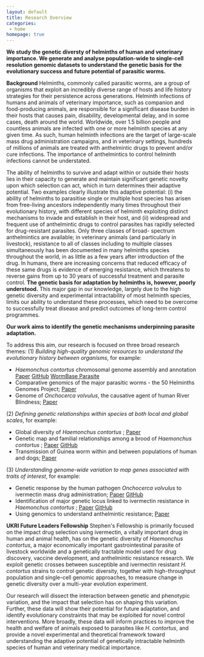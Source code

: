 ```yaml
---
layout: default
title: Research Overview
categories:
 - home
homepage: true
---
```



**We study the genetic diversty of helminths of human and veterinary importance. We generate and analyse population-wide to single-cell resolution 
genomic datasets to understand the genetic basis for the evolutionary success and future potential of parasitic worms.**

**Background**
Helminths, commonly called parasitic worms, are a group of organisms that exploit an incredibly diverse range of hosts and life history strategies 
for their persistence across generations. Helminth infections of humans and animals of veterinary importance, such as companion and food-producing 
animals, are responsible for a significant disease burden in their hosts that causes pain, disability, developmental delay, and in some cases, death 
around the world. Worldwide, over 1.5 billion people and countless animals are infected with one or more helminth species at any given time. As such, 
human helminth infections are the target of large-scale mass drug administration campaigns, and in veterinary settings, hundreds of millions of animals 
are treated with anthelmintic drugs to prevent and/or cure infections. The importance of anthelmintics to control helminth infections cannot be understated.

The ability of helminths to survive and adapt within or outside their hosts lies in their capacity to generate and maintain significant genetic novelty 
upon which selection can act, which in turn determines their adaptive potential. Two examples clearly illustrate this adaptive potential: (i) the ability 
of helminths to parasitise single or multiple host species has arisen from free-living ancestors independently many times throughout their evolutionary 
history, with different species of helminth exploiting distinct mechanisms to invade and establish in their host, and (ii) widespread and frequent use 
of anthelmintic drugs to control parasites has rapidly selected for drug-resistant parasites. Only three classes of broad- spectrum anthelmintics are 
available; in veterinary animals (and particularly in livestock), resistance to all of classes including to multiple classes simultaneously has been 
documented in many helminths species throughout the world, in as little as a few years after introduction of the drug. In humans, there are increasing 
concerns that reduced efficacy of these same drugs is evidence of emerging resistance, which threatens to reverse gains from up to 30 years of successful 
treatment and parasite control. **The genetic basis for adaptation by helminths is, however, poorly understood.** This major gap in our knowledge, largely 
due to the high genetic diversity and experimental intractability of most helminth species, limits our ability to understand these processes, which need to 
be overcome to successfully treat disease and predict outcomes of long-term control programmes.

**Our work aims to identify the genetic mechanisms underpinning parasite adaptation.** 

To address this aim, our research is focused on three broad research themes:
(1) *Building high-quality genomic resources to understand the evolutionary history between organisms*, for example:
- *Haemonchus contortus* chromosomal genome assembly and annotation [Paper](https://doi.org/10.1101/2020.02.18.945246) [GitHub](https://github.com/stephenrdoyle/hcontortus_genome) [WormBase Parasite](https://parasite.wormbase.org/Haemonchus_contortus_prjeb506/Info/Index/)
- Comparative genomics of the major parasitic worms - the 50 Helminths Genomes Project; [Paper](https://doi.org/10.1038/s41588-018-0262-1)
- Genome of *Onchocerca volvulus*, the causative agent of human River Blindness; [Paper](http://doi:10.1038/nmicrobiol.2016.216) 

(2) *Defining genetic relationships within species at both local and global scales*, for example:
* Global diversity of *Haemonchus contortus* ; [Paper](https://doi.org/10.1038/s41467-019-12695-4)
* Genetic map and familial relationships among a brood of *Haemonchus contortus* ; [Paper](https://doi.org/10.1093/gbe/evx269) [GitHub]()
* Transmission of Guinea worm within and between populations of human and dogs; [Paper](https://doi.org/10.1101/808923)

(3) *Understanding genome-wide variation to map genes associated with traits of interest*, for example:
* Genetic response by the human pathogen *Onchocerca volvulus* to ivermectin mass drug administration; [Paper](https://doi.org/10.1186/s13071-016-1832-7) [GitHub](https://github.com/stephenrdoyle/ovolvulus_ivermectin_genomics)
* Identification of major genetic locus linked to ivermectin resistance in *Haemonchus contortus* ; [Paper](https://doi.org/10.1186/s12864-019-5592-6) [GitHub]()
* Using genomics to understand anthelmintic resistance; [Paper](https://doi.org/10.1016/j.pt.2019.01.004)


**UKRI Future Leaders Fellowship**
Stephen's Fellowship is primarily focused on the impact drug selection using ivermectin, a vitally important drug in human and animal health, has on the genetic diversity 
of *Haemonchus contortus*, a major economically important gastrointestinal parasite of livestock worldwide and a genetically tractable model used for drug discovery, 
vaccine development, and anthelmintic resistance research. We exploit genetic crosses between susceptible and ivermectin resistant *H. contortus* strains to control 
genetic diversity, together with high-throughput population and single-cell genomic approaches, to measure change in genetic diversity over a multi-year evolution experiment.

Our research will dissect the interaction between genetic and phenotypic variation, and the impact that selection has on shaping this variation. Further, these 
data will show their potential for future adaptation, and identify evolutionary constraints that may be exploited for novel control interventions. More broadly, 
these data will inform practices to improve the health and welfare of animals exposed to parasites like *H. contortus*, and provide a novel experimental and 
theoretical framework toward understanding the adaptive potential of genetically intractable helminth species of human and veterinary medical importance.
